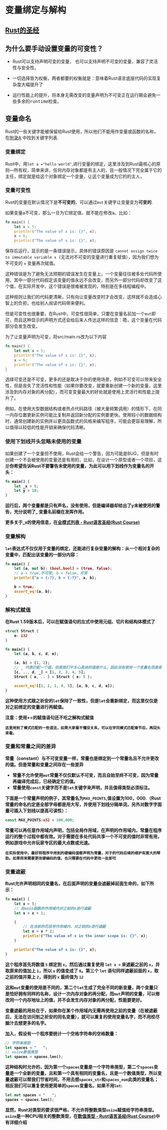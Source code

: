 



# 变量绑定与解构

## [Rust的圣经](https://course.rs/basic/variable.html)

## 为什么要手动设置变量的可变性？

* Rust可以支持声明可变的变量， 也可以支持声明不可变的变量，兼容了灵活性与安全性。

* 一切选择皆为权衡，两者都要的权衡就是：意味着Rust语言底层代码的实现复杂度大幅提升了
* 运行性能上的提升，将本身无需改变的变量声明为不可变正在运行期会避免一些多余的<kbd>runtime</kbd>检查。

## 变量命名

Rust的一些关键字能被保留给Rust使用，所以他们不能用作变量或函数的名称，在[附录A](https://course.rs/appendix/keywords.html) 中找到关键字列表.

### 变量绑定

Rust中，用`let a ="hello world"`,进行变量的绑定，这里涉及到Rust最核心的原则—所有权，简单来讲，任何内存对象都是有主人的，且一般情况下完全属于它的主任，绑定就是给这个对象绑定一个变量，让这个变量成为它的的主人，

### 变量可变性

Rust的变量在默认情况下是<b>不可变的</b>，可以通过`mut`关键字让变量变为<b>可变的</b>.

如果变量a不可变，那么一旦为它绑定值，就不能在修改a。比如：

```rust
fn main() {
    let x = 5;
    println!("The value of x is: {}", x);
    x = 6;
    println!("The value of x is: {}", x);

```

保存后运行，显示的是一条错误提示，具体的错误原因是 `cannot assign twice to immutable variable x`（无法对不可变的变量进行重复赋值），因为我们想为不可变的 `x` 变量再次赋值。

这种错误是为了避免无法预期的错误发生在变量上，一个变量往往被多处代码所使用，其中一部分代码假定该变量的值永远不会改变，而另外一部分代码却改变了这个值，在实际开发中，这个错误是很难被发现的，特别是在多线程编程中。

这种规则让我们的代码更清晰，只有向让变量改变时才会改变，这样就不会造成心智上的负担，也给别人阅读代码带来便利。

但是可变性也很重要，在Rust中，可变性很简单，只要在变量名前加一个`mut`即可，而且这种显示的声明方式还会给后来人传达这样的信息：嗯，这个变量在代码部分会发生改变。

为了让变量声明为可变，将src/main.rs改为以下内容

```rust
fn main() {
    let mut x = 5;
    println!("The value of x is: {}", x);
    x = 6;
    println!("The value of x is: {}", x);
}
```

选择可变还是不可变，更多的还是取决于你的使用场景，例如不可变可以带来安全性，但是丧失了灵活性和性能（如果你要改变，就要重新创建一个新的变量，这里涉及到内存对象的再分配），而可变变量最大的好处就是使用上灵活行和性能上提升了。

例如，在使用大型数据结构或者热点代码路径（被大量频繁调用）的情形下，在同一内存位置更新实例可能比复制并返回新分配的实例要更快。使用较小的数据结构时，通常创建新的实例并以更具函数式的风格来编写程序，可能会更容易理解，所以值得以较低的性能开销来确保代码清晰。

### 使用下划线开头忽略未使用的变量

如果创建了一个变量但不使用，Rust会给一个警告，因为可能是BUG，但是有时创建一个不会被使用的变量还是有用的，比如，在设计一个原型或者一个项目，这是<b>你希望告诉Rust不要警告未使用的变量，为此可以用下划线作为变量名的开头：

```rust
fn main() {
    let _x = 5;
    let y = 10;
}
```

运行后，两个变量都是只有声名，没有使用，但是编译器却给出了y未被使用的警告，充分说明了_ 变量名前缀在发挥作用。

更多关于\_x的使用信息，在[全模式列表 - Rust语言圣经(Rust Course)](https://course.rs/basic/match-pattern/all-patterns.html?highlight=_#使用下划线开头忽略未使用的变量)

### 变量解构

`let`表达式不仅仅用于变量的绑定，还能进行复杂变量的解构：从一个相对复杂的变量中，匹配出该变量的一部分内容：

```rust
fn main() {
    let (a, mut b): (bool,bool) = (true, false);
    // a = true,不可变; b = false，可变
    println!("a = {:?}, b = {:?}", a, b);

    b = true;
    assert_eq!(a, b);
}
```

### 解构式赋值

在Rust 1.59版本后，可以在赋值语句的左式中使用元组、切片和结构体模式了

```rust
struct Struct {
    e: i32
}

fn main() {
    let (a, b, c, d, e);

    (a, b) = (1, 2);
    // _ 代表匹配一个值，但是我们不关心具体的值是什么，因此没有使用一个变量名而是使用了 _
    [c, .., d, _] = [1, 2, 3, 4, 5];
    Struct { e, .. } = Struct { e: 5 };

    assert_eq!([1, 2, 1, 4, 5], [a, b, c, d, e]);
}
```

这种使用方式跟之祈安的`let`保持了一致性，但是`let`会重新绑定，而这里仅仅是对之前绑定的变量进行再赋值。

注意：使用+=的赋值语句还不吃之解构式赋值

```
这里用到了模式匹配的一些语法，如果大家看不懂没关系，可以在学完模式匹配章节后，再回头来看。
```

### 变量和常量之间的差异

常量（constant）与不可变变量一样，常量也是绑定到一个常量名且不允许更改的值。但是常量和变量之间存在一些差异

* 常量不允许使用`mut`<b>常量不仅仅默认不可变，而且自始至终不可变</b>，因为常量再编译完成后，已经确定它的值。
* 常量使用`const`关键字而不是`let`关键字来声明，并且值得类型<b>必须</b>标注。

下面是一个常量声明的例子，其常量名为`MAX_POINTS`,值设置为100，000.（Rust常量的命名约定是全部字母都是用大写，并使用下划线分隔单词，另外对数字字面量可插入下划线以提高可读性）：

```rust
const MAX_POINTS:u32 = 100,000;
```

常量可以再任意作用域内声明，包括全局作用域，在声明的作用域内，常量在程序运行的整个过程中都有效。对于需要在多处代码共享一个不可变的值时非常有用，例如游戏中允许玩家专区的最大点数或光速。

```
在实际使用中，最好将程序中用到的硬编码值都声明为常量，对于的代码后续的维护有莫大的帮助。如果将来需要更改硬编码的值，也只需要在代码中更改一处即可
```

### 变量遮蔽

Rust允许声明相同的变量名，在后面声明的变量会遮蔽掉前面生命的，如下所示：

```rust
fn main() {
    let x = 5;
    // 在main函数的作用域内对之前的x进行遮蔽
    let x = x + 1;

    {
        // 在当前的花括号作用域内，对之前的x进行遮蔽
        let x = x * 2;
        println!("The value of x in the inner scope is: {}", x);
    }

    println!("The value of x is: {}", x);
}
```

这个程序首先将数值 `5` 绑定到 `x`，然后通过重复使用 `let x =` 来遮蔽之前的 `x`，并取原来的值加上 `1`，所以 `x` 的值变成了 `6`。第三个 `let` 语句同样遮蔽前面的 `x`，取之前的值并乘上 `2`，得到的 `x` 最终值为 `12`

这和`mut`变量的使用是不同的，第二个`let`生成了完全不同的新变量，两个变量只是恰好拥有同样的名称，设计一次内存对象的再分配，而`mut`声明的变量，可以修改同一个内存地址上的值，并不会发生内存对象的再分配，性能要更好。

变量遮蔽的用处在于，如果你在某个作用域内无需再使用之前的变量（在被遮蔽后，无法在访问到之祈安的同名变量），就可以重复的使用变量名字，而不用绞尽脑汁去想更多的名字。

加入，假设有一个程序要统计一个空格字符串的空格数量：

```rust
// 字符串类型
let spaces = "   ";
// usize数值类型
let spaces = spaces.len();

```

这种结构时允许的，因为第一个`spaces`变量是一个字符串类型，第二个`spaces`变量是一个全新的变量，且和第一个具有相同的变量名，且是一个数值类型，所以变量遮蔽可以帮我们节省时间，不用去想`spaces_str`和`spaces_num`此类的变量名；相反我们可以重复使用更简单的`spaces`变量名，如果不用`let`:

```rust
let mut spaces = "   ";
spaces = spaces.len();
```

显然，Rust对类型的要求很严格，不允许将整数类型`usize`赋值给字符串类型。`usize`是一种CPU相关的整数类型，在[数值类型 - Rust语言圣经(Rust Course)](https://course.rs/basic/base-type/numbers.html#整数类型)中有详细介绍



